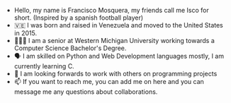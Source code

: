 - Hello, my name is Francisco Mosquera, my friends call me Isco for short. (Inspired by a spanish football player)
- 🇻🇪 I was born and raised in Venezuela and moved to the United States in 2015.
- 👨🏾‍💻 I am a senior at Western Michigan University working towards a Computer Science Bachelor's Degree.
- 🗣️ I am skilled on Python and Web Development languages mostly, I am currently learning C.
- 💞️ I am looking forwards to work with others on programming projects
- 📫 If you want to reach me, you can add me on here and you can message me any questions about collaborations.
